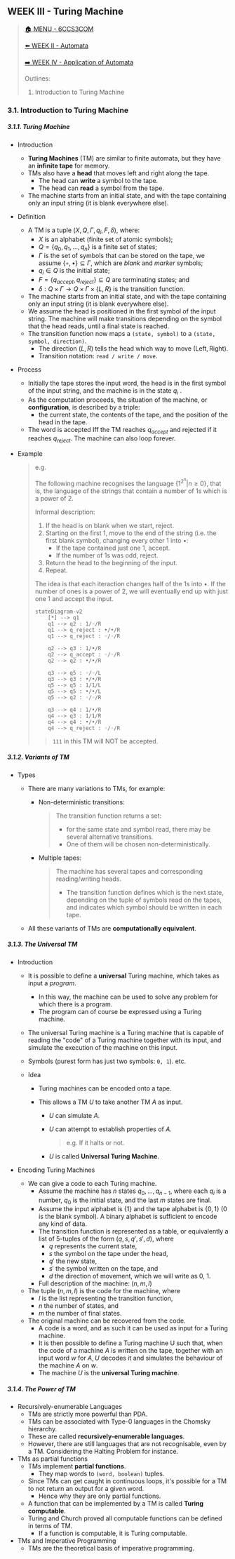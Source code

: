 ## WEEK III - Turing Machine

>[🏠 MENU - 6CCS3COM](year3/6ccs3com.md)
>
>[⬅️ WEEK II - Automata](year3/6ccs3com/w2.md)
>
>[➡️ WEEK IV - Application of Automata](year3/6ccs3com/w4.md)
>
>Outlines:
>
>1. Introduction to Turing Machine

### 3.1. Introduction to Turing Machine

##### 3.1.1. Turing Machine

- Introduction
  - **Turing Machines** (TM) are similar to finite automata, but they have an **infinite tape** for memory.
  - TMs also have a **head** that moves left and right along the tape.
    - The head can **write** a symbol to the tape.
    - The head can **read** a symbol from the tape.
  - The machine starts from an initial state, and with the tape containing only an input string (it is blank everywhere else).
- Definition
  - A TM is a tuple $(X,Q,\Gamma,q_i,F,\delta)$, where:
    - $X$ is an alphabet (finite set of atomic symbols);
    - $Q = \{q_0, q_1, ..., q_n\}$ is a finite set of states; 
    - $\Gamma$ is the set of symbols that can be stored on the tape, we assume $\{◦, •\} ⊆ \Gamma$, which are *blank* and *marker* symbols;
    - $q_i ∈ Q$ is the initial state;
    - $F = \{q_{accept},q_{reject}\} ⊆ Q$ are terminating states; and
    - $δ : Q \times \Gamma \to Q \times \Gamma \times \{L,R\}$ is the transition function.
  - The machine starts from an initial state, and with the tape containing only an input string (it is blank everywhere else).
  - We assume the head is positioned in the first symbol of the input string. The machine will make transitions depending on the symbol that the head reads, until a final state is reached.
  - The transition function now maps a `(state, symbol)` to a `(state, symbol, direction)`.
    - The direction $(L,R)$ tells the head which way to move $(\text{Left}, \text{Right})$. 
    - Transition notation: `read / write / move`.
- Process
  - Initially the tape stores the input word, the head is in the first symbol of the input string, and the machine is in the state $q_i$ .
  - As the computation proceeds, the situation of the machine, or **configuration**, is described by a triple: 
    - the current state, the contents of the tape, and the position of the head in the tape.
  - The word is accepted Iff the TM reaches $q_{accept}$ and rejected if it reaches $q_{reject}$. The machine can also loop forever.
  
- Example
  
  > e.g.
  >
  > The following machine recognises the language $\{1^{2^n} | n ≥ 0\}$, that is, the language of the strings that contain a number of 1s which is a power of 2.
  >
  > Informal description:
  >
  > 1. If the head is on blank when we start, reject.
  > 2. Starting on the first 1, move to the end of the string (i.e. the first blank symbol), changing every other 1 into $•$:
  >    - If the tape contained just one 1, accept. 
  >    - If the number of 1s was odd, reject.
  > 3. Return the head to the beginning of the input.
  > 4. Repeat.
  >
  > The idea is that each iteraction changes half of the 1s into $•$. If the number of ones is a power of 2, we will eventually end up with just one 1 and accept the input.
  >
  > ```mermaid
  > stateDiagram-v2
  > 	[*] --> q1
  > 	q1 --> q2 : 1/◦/R
  > 	q1 --> q_reject : •/•/R
  > 	q1 --> q_reject : ◦/◦/R
  > 	
  > 	q2 --> q3 : 1/•/R
  > 	q2 --> q_accept : ◦/◦/R
  > 	q2 --> q2 : •/•/R
  > 
  > 	q3 --> q5 : ◦/◦/L
  > 	q3 --> q3 : •/•/R
  > 	q5 --> q5 : 1/1/L
  > 	q5 --> q5 : •/•/L
  > 	q5 --> q2 : ◦/◦/R
  > 	
  > 	q3 --> q4 : 1/•/R
  > 	q4 --> q3 : 1/1/R
  > 	q4 --> q4 : •/•/R
  > 	q4 --> q_reject : ◦/◦/R
  > ```
  >
  > > `111` in this TM will NOT be accepted. 

##### 3.1.2. Variants of TM

- Types

  - There are many variations to TMs, for example:

    - Non-deterministic transitions:

      > The transition function returns a set: 
      >
      > - for the same state and symbol read, there may be several alternative transitions. 
      > - One of them will be chosen non-deterministically.

    - Multiple tapes:

      > The machine has several tapes and corresponding reading/writing heads. 
      >
      > - The transition function defines which is the next state, depending on the tuple of symbols read on the tapes, and indicates which symbol should be written in each tape.

  - All these variants of TMs are **computationally equivalent**.

##### 3.1.3. The Universal TM

- Introduction

  - It is possible to define a **universal** Turing machine, which takes as input a *program*. 

    - In this way, the machine can be used to solve any problem for which there is a program. 
    - The program can of course be expressed using a Turing machine.

  - The universal Turing machine is a Turing machine that is capable of reading the "code" of a Turing machine together with its input, and simulate the execution of the machine on this input.

  - Symbols (purest form has just two symbols: `0, 1`). etc.

  - Idea

    - Turing machines can be encoded onto a tape.

    - This allows a TM $U$ to take another TM $A$ as input.

      - $U$ can simulate $A$.

      - $U$ can attempt to establish properties of $A$. 

        > e.g. If it halts or not.

      - $U$ is called **Universal Turing Machine**. 

- Encoding Turing Machines

  - We can give a code to each Turing machine.
    - Assume the machine has $n$ states $q_0, . . . , q_{n−1}$, where each $q_i$ is a number, $q_0$ is the initial state, and the last $m$ states are final.
    - Assume the input alphabet is $\{1\}$ and the tape alphabet is $\{0, 1\}$ (0 is the blank symbol). A binary alphabet is sufficient to encode any kind of data.
    - The transition function is represented as a table, or equivalently a list of 5-tuples of the form $(q, s, q', s', d)$, where 
      - $q$ represents the current state, 
      - $s$ the symbol on the tape under the head, 
      - $q'$ the new state, 
      - $s'$ the symbol written on the tape, and 
      - $d$ the direction of movement, which we will write as 0, 1.
    - Full description of the machine: $(n,m,l)$
  - The tuple $(n,m,l)$ is the code for the machine, where
    -  $l$ is the list representing the transition function, 
    - $n$ the number of states, and
    - $m$ the number of final states.
  - The original machine can be recovered from the code.
    - A code is a word, and as such it can be used as input for a Turing machine.
    - It is then possible to define a Turing machine U such that, when the code of a machine $A$ is written on the tape, together with an input word $w$ for $A, U$ decodes it and simulates the behaviour of the machine $A$ on $w$.
    - The machine $U$ is the **universal Turing machine**.

##### 3.1.4. The Power of TM

- Recursively-enumerable Languages
  - TMs are strictly more powerful than PDA.
  - TMs can be associated with Type-0 languages in the Chomsky hierarchy.
  - These are called **recursively-enumerable languages**.
  - However, there are still languages that are not recognisable, even by a TM. Considering the Halting Problem for instance.
- TMs as partial functions
  - TMs implement **partial functions**.
    - They map words to `(word, boolean)` tuples.
  - Since TMs can get caught in continuous loops, it's possible for a TM to not return an output for a given word.
    - Hence why they are only partial functions.
  - A function that can be implemented by a TM is called **Turing computable**.
  - Turing and Church proved all computable functions can be defined in terms of TM.
    - If a function is computable, it is Turing computable. 
- TMs and Imperative Programming
  - TMs are the theoretical basis of imperative programming.


